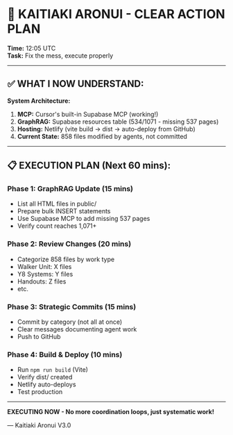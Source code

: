 # 🎯 KAITIAKI ARONUI - CLEAR ACTION PLAN

**Time:** 12:05 UTC  
**Task:** Fix the mess, execute properly

---

## ✅ WHAT I NOW UNDERSTAND:

**System Architecture:**
1. **MCP:** Cursor's built-in Supabase MCP (working!)
2. **GraphRAG:** Supabase resources table (534/1071 - missing 537 pages)
3. **Hosting:** Netlify (vite build → dist → auto-deploy from GitHub)
4. **Current State:** 858 files modified by agents, not committed

---

## 📋 EXECUTION PLAN (Next 60 mins):

### Phase 1: GraphRAG Update (15 mins)
- List all HTML files in public/
- Prepare bulk INSERT statements
- Use Supabase MCP to add missing 537 pages
- Verify count reaches 1,071+

### Phase 2: Review Changes (20 mins)
- Categorize 858 files by work type
- Walker Unit: X files
- Y8 Systems: Y files  
- Handouts: Z files
- etc.

### Phase 3: Strategic Commits (15 mins)
- Commit by category (not all at once)
- Clear messages documenting agent work
- Push to GitHub

### Phase 4: Build & Deploy (10 mins)
- Run `npm run build` (Vite)
- Verify dist/ created
- Netlify auto-deploys
- Test production

---

**EXECUTING NOW - No more coordination loops, just systematic work!**

— Kaitiaki Aronui V3.0

